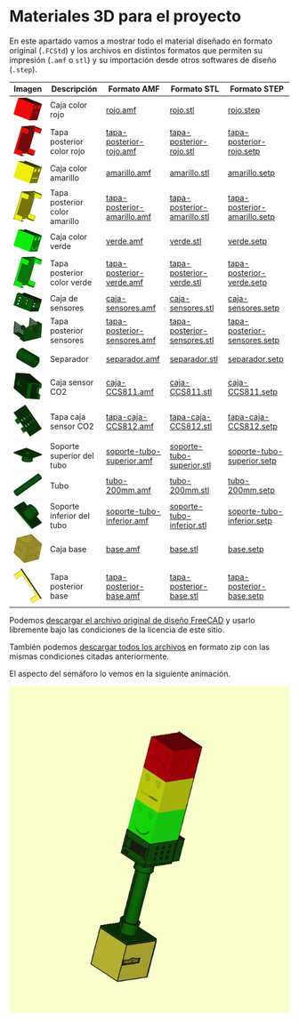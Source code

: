 # Materiales 3D para el proyecto

En este apartado vamos a mostrar todo el material diseñado en formato original (`.FCStd`) y los archivos en distintos formatos que permiten su impresión (`.amf` o `stl`) y su importación desde otros softwares de diseño  (`.step`).

<center>

| Imagen | Descripción | Formato AMF | Formato STL | Formato STEP |
|:-:|---|---|---|---|
| ![Caja color rojo](../img/3D/i1.png) | Caja color rojo | [rojo.amf](amf/rojo.amf) | [rojo.stl](stl/rojo.stl) | [rojo.step](step/rojo.step) |
| ![Tapa posterior color rojo](../img/3D/i2.png) | Tapa posterior color rojo | [tapa-posterior-rojo.amf](../3D/amf/tapa-posterior-rojo.amf) | [tapa-posterior-rojo.stl](../3D/stl/tapa-posterior-rojo.stl) | [tapa-posterior-rojo.setp](../3D/step/tapa-posterior-rojo.step)|
| ![Caja color amarillo](../img/3D/i3.png) | Caja color amarillo | [amarillo.amf](../3D/amf/amarillo.amf) | [amarillo.stl](../3D/stl/amarillo.stl) | [amarillo.setp](../3D/step/amarillo.step)|
| ![Tapa posterior color amarillo](../img/3D/i4.png) | Tapa posterior color amarillo | [tapa-posterior-amarillo.amf](../3D/amf/tapa-posterior-amarillo.amf) | [tapa-posterior-amarillo.stl](../3D/stl/tapa-posterior-amarillo.stl) | [tapa-posterior-amarillo.setp](../3D/step/tapa-posterior-amarillo.step)|
| ![Caja color verde](../img/3D/i5.png) | Caja color verde | [verde.amf](../3D/amf/verde.amf) | [verde.stl](../3D/stl/verde.stl) | [verde.setp](../3D/step/verde.step)|
| ![Tapa posterior color verde](../img/3D/i6.png) | Tapa posterior color verde | [tapa-posterior-verde.amf](../3D/amf/tapa-posterior-verde.amf) | [tapa-posterior-verde.stl](../3D/stl/tapa-posterior-verde.stl) | [tapa-posterior-verde.setp](../3D/step/tapa-posterior-verde.step)|
| ![Caja de sensores](../img/3D/i7.png) | Caja de sensores | [caja-sensores.amf](../3D/amf/caja-sensores.amf) | [caja-sensores.stl](../3D/stl/caja-sensores.stl) | [caja-sensores.setp](../3D/step/caja-sensores.step)|
| ![Tapa posterior sensores](../img/3D/i8.png) | Tapa posterior sensores | [tapa-posterior-sensores.amf](../3D/amf/tapa-posterior-sensores.amf) | [tapa-posterior-sensores.stl](../3D/stl/tapa-posterior-sensores.stl) | [tapa-posterior-sensores.setp](../3D/step/tapa-posterior-sensores.step)|
| ![Separador](../img/3D/i9.png) | Separador | [separador.amf](../3D/amf/separador.amf) | [separador.stl](../3D/stl/separador.stl) | [separador.setp](../3D/step/separador.step)|
| ![Caja sensor CO2](../img/3D/i10.png) | Caja sensor CO2 | [caja-CCS811.amf](../3D/amf/caja-CCS811.amf) | [caja-CCS811.stl](../3D/stl/caja-CCS811.stl) | [caja-CCS811.setp](../3D/step/caja-CCS811.step)|
| ![Tapa caja sensor CO2](../img/3D/i11.png) | Tapa caja sensor CO2 | [tapa-caja-CCS812.amf](../3D/amf/tapa-caja-CCS812.amf) | [tapa-caja-CCS812.stl](../3D/stl/tapa-caja-CCS812.stl) | [tapa-caja-CCS812.setp](../3D/step/tapa-caja-CCS812.step)|
| ![Soporte superior del tubo](../img/3D/i12.png) | Soporte superior del tubo | [soporte-tubo-superior.amf](../3D/amf/soporte-tubo-superior.amf) | [soporte-tubo-superior.stl](../3D/stl/soporte-tubo-superior.stl) | [soporte-tubo-superior.setp](../3D/step/soporte-tubo-superior.step)|
| ![Tubo](../img/3D/i13.png) | Tubo | [tubo-200mm.amf](../3D/amf/tubo-200mm.amf) | [tubo-200mm.stl](../3D/stl/tubo-200mm.stl) | [tubo-200mm.setp](../3D/step/tubo-200mm.step)|
| ![Soporte inferior del tubo](../img/3D/i14.png) | Soporte inferior del tubo | [soporte-tubo-inferior.amf](../3D/amf/soporte-tubo-inferior.amf) | [soporte-tubo-inferior.stl](../3D/stl/soporte-tubo-inferior.stl) | [soporte-tubo-inferior.setp](../3D/step/soporte-tubo-inferior.step)|
| ![Caja base ](../img/3D/i15.png) | Caja base | [base.amf](../3D/amf/base.amf) | [base.stl](../3D/stl/base.stl) | [base.setp](../3D/step/base.step)|
| ![Tapa posterior base](../img/3D/i16.png) | Tapa posterior base | [tapa-posterior-base.amf](../3D/amf/tapa-posterior-base.amf) | [tapa-posterior-base.stl](../3D/stl/tapa-posterior-base.stl) | [tapa-posterior-base.setp](../3D/step/tapa-posterior-base.step)|

</center>

Podemos [descargar el archivo original de diseño FreeCAD](../3D/design/design.FCStd) y usarlo libremente bajo las condiciones de la licencia de este sitio.

También podemos [descargar todos los archivos](../3D/semaforo-3D.zip) en formato zip con las mismas condiciones citadas anteriormente.

El aspecto del semáforo lo vemos en la siguiente animación.

<center>

![Animación del semáforo completo ](../img/3D/semaforo.gif)

</center>
